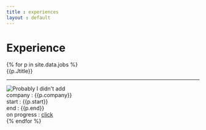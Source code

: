 ```yaml
---
title : experiences
layout : default
---
```


<div class="grand-parent">
    <h1 class="heading">Experience</h1>
    <div class="parent">
        {% for p in site.data.jobs %}
            <div class="child">
                <div class="title">{{p.Jtitle}}</div>
                <hr class="seperator">
                <div>
                    <img class="project-img" src="{{site.baseurl}}/images/jobs/{{p.img}}" alt="Probably I didn't add">
                </div>
                <div class="details">
                    <div>company : {{p.company}}</div>   
                    <div>start : {{p.start}}</div>       
                    <div>end : {{p.end}}</div>           
                    <div>on progress : <a class="course" href="{{p.pURL}}">click</a></div>
                </div>
            </div>
        {% endfor %}
    </div>
</div>
